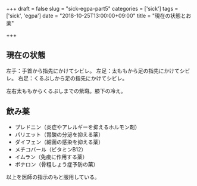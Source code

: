 +++
draft = false
slug = "sick-egpa-part5"
categories = ['sick']
tags = ['sick', 'egpa']
date = "2018-10-25T13:00:00+09:00"
title = "現在の状態とお薬"

+++

## 現在の状態
左手：手首から指先にかけてシビレ。
左足：太ももから足の指先にかけてシビレ。
右足：くるぶしから足の指先にかけてシビレ。

左右太ももからくるぶしまでの紫斑。膝下の冷え。

<!--more-->

## 飲み薬
- プレドニン（炎症やアレルギーを抑えるホルモン剤）  
- パリエット（胃酸の分泌を抑える薬）  
- ダイフェン（細菌の感染を抑える薬）  
- メチコバール（ビタミンB12）  
- イムラン（免疫に作用する薬）  
- ボナロン（骨粗しょう症予防の薬）  

以上を医師の指示のもと服用している。
